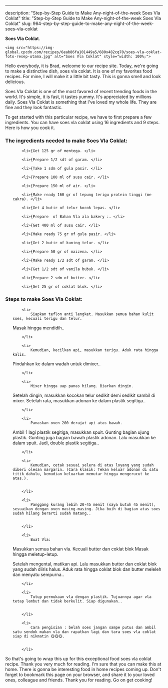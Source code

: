 ---
description: "Step-by-Step Guide to Make Any-night-of-the-week Soes Vla Coklat"
title: "Step-by-Step Guide to Make Any-night-of-the-week Soes Vla Coklat"
slug: 964-step-by-step-guide-to-make-any-night-of-the-week-soes-vla-coklat

<p>
	<strong>Soes Vla Coklat</strong>. 
	
</p>
<p>
	
	<img src="https://img-global.cpcdn.com/recipes/6eab86fa101449a5/680x482cq70/soes-vla-coklat-foto-resep-utama.jpg" alt="Soes Vla Coklat" style="width: 100%;">
	
	
</p>
<p>
	Hello everybody, it is Brad, welcome to our recipe site. Today, we're going to make a distinctive dish, soes vla coklat. It is one of my favorites food recipes. For mine, I will make it a little bit tasty. This is gonna smell and look delicious.
</p>
	
<p>
	Soes Vla Coklat is one of the most favored of recent trending foods in the world. It's simple, it is fast, it tastes yummy. It's appreciated by millions daily. Soes Vla Coklat is something that I've loved my whole life. They are fine and they look fantastic.
</p>
<p>
	
</p>

<p>
To get started with this particular recipe, we have to first prepare a few ingredients. You can have soes vla coklat using 16 ingredients and 9 steps. Here is how you cook it.
</p>

<h3>The ingredients needed to make Soes Vla Coklat:</h3>

<ol>
	
		<li>{Get 125 gr of mentega. </li>
	
		<li>{Prepare 1/2 sdt of garam. </li>
	
		<li>{Take 1 sdm of gula pasir. </li>
	
		<li>{Prepare 100 ml of susu cair. </li>
	
		<li>{Prepare 150 ml of air. </li>
	
		<li>{Make ready 160 gr of tepung terigu protein tinggi (me cakra). </li>
	
		<li>{Get 4 butir of telur kocok lepas. </li>
	
		<li>{Prepare  of Bahan Vla ala bakery :. </li>
	
		<li>{Get 400 ml of susu cair. </li>
	
		<li>{Make ready 75 gr of gula pasir. </li>
	
		<li>{Get 2 butir of kuning telur. </li>
	
		<li>{Prepare 50 gr of maizena. </li>
	
		<li>{Make ready 1/2 sdt of garam. </li>
	
		<li>{Get 1/2 sdt of vanila bubuk. </li>
	
		<li>{Prepare 2 sdm of butter. </li>
	
		<li>{Get 25 gr of coklat blok. </li>
	
</ol>
<p>
	
</p>

<h3>Steps to make Soes Vla Coklat:</h3>

<ol>
	
		<li>
			Siapkan teflon anti lengket. Masukkan semua bahan kulit soes, kecuali terigu dan telur.

Masak hingga mendidih..
			
			
		</li>
	
		<li>
			Kemudian, kecilkan api, masukkan terigu. Aduk rata hingga kalis.

Pindahkan ke dalam wadah untuk dimixer..
			
			
		</li>
	
		<li>
			Mixer hingga uap panas hilang. Biarkan dingin. 
Setelah dingin, masukkan kocokan telur sedikit demi sedikit sambil di mixer.
Setelah rata, masukkan adonan ke dalam plastik segitiga..
			
			
		</li>
	
		<li>
			Panaskan oven 200 derajat api atas bawah. 
Ambil 1 lagi plastik segitiga, masukkan spuit. Gunting bagian ujung plastik.
Gunting juga bagian bawah plastik adonan. Lalu masukkan ke dalam spuit. Jadi, double plastik segitiga..
			
			
		</li>
	
		<li>
			Kemudian, cetak sesuai selera di atas loyang yang sudah diberi olesan margarin. (Cara klasik: Tekan keluar adonan di satu titik dahulu, kemudian keluarkan memutar hingga mengerucut ke atas.).
			
			
		</li>
	
		<li>
			Panggang kurang lebih 20-45 menit (saya butuh 45 menit), sesuaikan dengan oven masing-masing. Jika buih di bagian atas soes sudah hilang berarti sudah matang..
			
			
		</li>
	
		<li>
			Buat Vla:

Masukkan semua bahan vla. Kecuali butter dan coklat blok Masak hingga meletup-letup.

Setelah mengental, matikan api. Lalu masukkan butter dan coklat blok yang sudah diiris halus. Aduk rata hingga coklat blok dan butter meleleh dan menyatu sempurna..
			
			
		</li>
	
		<li>
			Tutup permukaan vla dengan plastik. Tujuannya agar vla tetap lembut dan tidak berkulit. Siap digunakan..
			
			
		</li>
	
		<li>
			Cara pengisian : belah soes jangan sampe putus dan ambil satu sendok makan vla dan rapatkan lagi dan tara soes vla coklat siap di nikmatin 😋😋😋.
			
			
		</li>
	
</ol>

<p>
	
</p>

<p>
	So that's going to wrap this up for this exceptional food soes vla coklat recipe. Thank you very much for reading. I'm sure that you can make this at home. There is gonna be interesting food in home recipes coming up. Don't forget to bookmark this page on your browser, and share it to your loved ones, colleague and friends. Thank you for reading. Go on get cooking!
</p>
